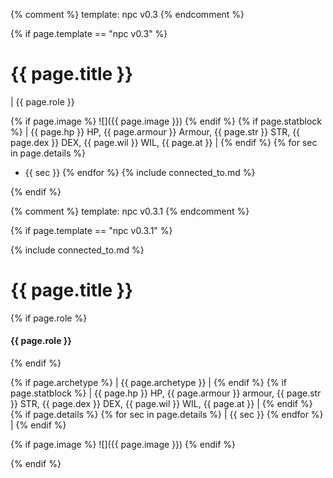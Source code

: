 {% comment %} template: npc v0.3 {% endcomment %}

{% if page.template == "npc v0.3" %}

# {{ page.title }}

| {{ page.role }}

{% if page.image %}
![]({{ page.image }})
{% endif %}
{% if page.statblock %}
| {{ page.hp }} HP, {{ page.armour }} Armour, {{ page.str }} STR, {{ page.dex }} DEX, {{ page.wil }} WIL, {{ page.at }} |
{% endif %}
{% for sec in page.details %} 
- {{ sec }}  {% endfor %}
{% include connected_to.md %}

{% endif %}




{% comment %} template: npc v0.3.1 {% endcomment %}

{% if page.template == "npc v0.3.1" %}

{% include connected_to.md %}
# {{ page.title }}

{% if page.role %}
#### **{{ page.role }}**
{% endif %}

{% if page.archetype %}
| {{ page.archetype }} | {% endif %} {% if page.statblock %} 
| {{ page.hp }} HP, {{ page.armour }} armour, {{ page.str }} STR, {{ page.dex }} DEX, {{ page.wil }} WIL, {{ page.at }} |
{% endif %} {% if page.details %}
{% for sec in page.details %}
| {{ sec }} {% endfor %} |
{% endif %}

{% if page.image %}
![]({{ page.image }})
{% endif %}

{% endif %}
